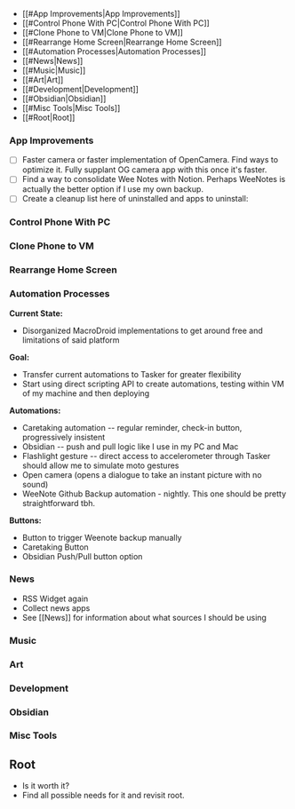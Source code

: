 - [[#App Improvements|App Improvements]]
- [[#Control Phone With PC|Control Phone With PC]]
- [[#Clone Phone to VM|Clone Phone to VM]]
- [[#Rearrange Home Screen|Rearrange Home Screen]]
- [[#Automation Processes|Automation Processes]]
- [[#News|News]]
- [[#Music|Music]]
- [[#Art|Art]]
- [[#Development|Development]]
- [[#Obsidian|Obsidian]]
- [[#Misc Tools|Misc Tools]]
- [[#Root|Root]]


### App Improvements
- [ ]  Faster camera or faster implementation of OpenCamera. Find ways to optimize it. Fully supplant OG camera app with this once it's faster.
- [ ] Find a way to consolidate Wee Notes with Notion. Perhaps WeeNotes is actually the better option if I use my own backup.
- [ ] Create a cleanup list here of uninstalled and apps to uninstall:

### Control Phone With PC


### Clone Phone to VM


### Rearrange Home Screen


### Automation Processes
**Current State:**
- Disorganized MacroDroid implementations to get around free and limitations of said platform

**Goal:**
- Transfer current automations to Tasker for greater flexibility
- Start using direct scripting API to create automations, testing within VM of my machine and then deploying

**Automations:**
- Caretaking automation -- regular reminder, check-in button, progressively insistent
- Obsidian -- push and pull logic like I use in my PC and Mac
- Flashlight gesture -- direct access to accelerometer through Tasker should allow me to simulate moto gestures
- Open camera (opens a dialogue to take an instant picture with no sound)
- WeeNote Github Backup automation - nightly. This one should be pretty straightforward tbh.

**Buttons:**
- Button to trigger Weenote backup manually
- Caretaking Button
- Obsidian Push/Pull button option

### News
- RSS Widget again
- Collect news apps
- See [[News]] for information about what sources I should be using


### Music


### Art


### Development


### Obsidian


### Misc Tools


## Root
- Is it worth it?
- Find all possible needs for it and revisit root.